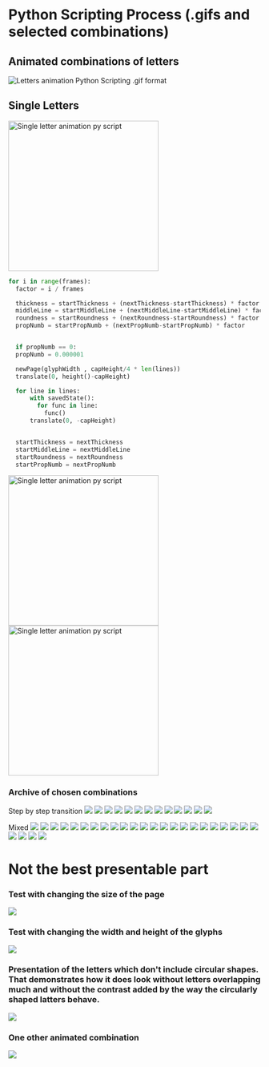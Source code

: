 # Python Scripting Process (.gifs and selected combinations)

## Animated combinations of letters

![Letters animation Python Scripting .gif format](animated/all3.gif)

## Single Letters

<img src="animated/S8.gif" alt="Single letter animation py script" width="300" >

```python
for i in range(frames):
  factor = i / frames

  thickness = startThickness + (nextThickness-startThickness) * factor
  middleLine = startMiddleLine + (nextMiddleLine-startMiddleLine) * factor
  roundness = startRoundness + (nextRoundness-startRoundness) * factor
  propNumb = startPropNumb + (nextPropNumb-startPropNumb) * factor


  if propNumb == 0:
  propNumb = 0.000001

  newPage(glyphWidth , capHeight/4 * len(lines))
  translate(0, height()-capHeight)

  for line in lines:
      with savedState():
        for func in line:
          func()
      translate(0, -capHeight)


  startThickness = nextThickness
  startMiddleLine = nextMiddleLine
  startRoundness = nextRoundness
  startPropNumb = nextPropNumb

```

<img src="animated/gif14_b.gif" alt="Single letter animation py script" width="300" >
<img src="animated/C.gif" alt="Single letter animation py script" width="300" >



### Archive of chosen combinations

Step by step transition
![](/chosen/_1.jpg)
![](/chosen/_2.jpg)
![](/chosen/_3.jpg)
![](/chosen/_4.jpg)
![](/chosen/_5.jpg)
![](/chosen/_6.jpg)
![](/chosen/_7.jpg)
![](/chosen/_8.jpg)
![](/chosen/_9.jpg)
![](/chosen/_10.jpg)
![](/chosen/_11.jpg)
![](/chosen/_12.jpg)
![](/chosen/_13.jpg)


Mixed
![](/chosen/2.jpg)
![](/chosen/3.jpg)
![](/chosen/4.jpg)
![](/chosen/5.jpg)
![](/chosen/_0.jpg)
![](/chosen/6.jpg)
![](/chosen/7.jpg)
![](/chosen/8.jpg)
![](/chosen/9.jpg)
![](/chosen/10.jpg)
![](/chosen/11.jpg)
![](/chosen/12.jpg)
![](/chosen/13.jpg)
![](/chosen/14.jpg)
![](/chosen/15.jpg)
![](/chosen/16.jpg)
![](/chosen/17.jpg)
![](/chosen/18.jpg)
![](/chosen/19.jpg)
![](/chosen/20.jpg)
![](/chosen/21.jpg)
![](/chosen/22.jpg)
![](/chosen/23.jpg)
![](/chosen/24.jpg)
![](/chosen/25.jpg)
![](/chosen/26.jpg)
![](/chosen/twon12.jpg)

# Not the best presentable part

### Test with changing the size of the page

![](animated/twonl-test-changing-pageSize.gif)


### Test with changing the width and height of the glyphs

![](animated/twonl-test-changing-glyph-width-and-height.gif)

### Presentation of the letters which don't include circular shapes. That demonstrates how it does look without letters overlapping much and without the contrast added by the way the circularly shaped latters behave.

![](animated/twon14.gif)


### One other animated combination

![](animated/twon7.gif)
